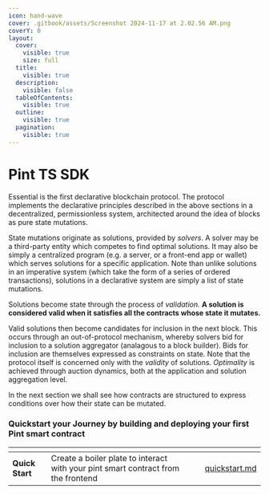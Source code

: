```yaml
---
icon: hand-wave
cover: .gitbook/assets/Screenshot 2024-11-17 at 2.02.56 AM.png
coverY: 0
layout:
  cover:
    visible: true
    size: full
  title:
    visible: true
  description:
    visible: false
  tableOfContents:
    visible: true
  outline:
    visible: true
  pagination:
    visible: true
---
```


# Pint TS SDK

Essential is the first declarative blockchain protocol. The protocol implements the declarative principles described in the above sections in a decentralized, permissionless system, architected around the idea of blocks as pure state mutations.

State mutations originate as solutions, provided by _solvers_. A solver may be a third-party entity which competes to find optimal solutions. It may also be simply a centralized program (e.g. a server, or a front-end app or wallet) which serves solutions for a specific application. Note than unlike solutions in an imperative system (which take the form of a series of ordered transactions), solutions in a declarative system are simply a list of state mutations.

Solutions become state through the process of _validation._ **A solution is considered valid when it satisfies all the contracts whose state it mutates.**

Valid solutions then become candidates for inclusion in the next block. This occurs through an out-of-protocol mechanism, whereby solvers bid for inclusion to a solution aggregator (analagous to a block builder). Bids for inclusion are themselves expressed as constraints on state. Note that the protocol itself is concerned only with the _validity_ of solutions. _Optimality_ is achieved through auction dynamics, both at the application and solution aggregation level.

In the next section we shall see how contracts are structured to express conditions over how their state can be mutated.

### Quickstart your Journey by building and deploying your first Pint smart contract

<table data-view="cards"><thead><tr><th></th><th></th><th data-hidden data-card-cover data-type="files"></th><th data-hidden></th><th data-hidden data-card-target data-type="content-ref"></th></tr></thead><tbody><tr><td><strong>Quick Start</strong></td><td>Create a boiler plate to interact with your pint smart contract from the frontend</td><td></td><td></td><td><a href="getting-started/quickstart.md">quickstart.md</a></td></tr></tbody></table>
